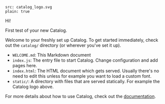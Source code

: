 ```image
src: catalog_logo.svg
plain: true
```

Hi!

First test of your new Catalog.

Welcome to your freshly set up Catalog. To get started immediately, check out the `catalog/` directory (or wherever you've set it up).

- `WELCOME.md`: This Markdown document
- `index.js`: The entry file to start Catalog. Change configuration and add pages here.
- `index.html`: The HTML document which gets served. Usually there's no need to edit this unless for example you want to load a custom font.
- `static/`: A directory with files that are served statically. For example the Catalog logo above.

For more details about how to use Catalog, check out the [documentation](https://docs.catalog.style/).